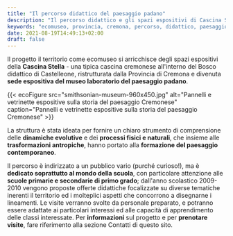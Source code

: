 ```yaml
---
title: "Il percorso didattico del paesaggio padano"
description: "Il percorso didattico e gli spazi espositivi di Cascina Stella, sede espositiva del museo laboratorio del paesaggio padano"
keywords: "ecomuseo, provincia, cremona, percorso, didattico, paesaggio, padano, cascina, stella, museo"
date: 2021-08-19T14:49:13+02:00
draft: false
---
```

Il progetto il territorio come ecomuseo si arricchisce degli spazi espositivi della **Cascina Stella** - una tipica cascina cremonese all'interno del Bosco didattico di Castelleone, ristrutturata dalla Provincia di Cremona e divenuta **sede espositiva del museo laboratorio del paesaggio padano**.

{{< ecoFigure src="smithsonian-museum-960x450.jpg" alt="Pannelli e vetrinette espositive sulla storia del paesaggio Cremonese" caption="Pannelli e vetrinette espositive sulla storia del paesaggio Cremonese" >}}

La struttura è stata ideata per fornire un chiaro strumento di comprensione delle **dinamiche evolutive** e dei **processi fisici e naturali**, che insieme alle **trasformazioni antropiche**, hanno portato alla **formazione del paesaggio contemporaneo**.

Il percorso è indirizzato a un pubblico vario (purché curioso!), ma è **dedicato soprattutto al mondo della scuola**, con particolare attenzione alle **scuole primarie e secondarie di primo grado**; dall'anno scolastico 2009-2010 vengono proposte offerte didattiche focalizzate su diverse tematiche inerenti il territorio ed i molteplici aspetti che concorrono a disegnarne i lineamenti.
Le visite verranno svolte da personale preparato, e potranno essere adattate ai particolari interessi ed alle capacità di apprendimento delle classi interessate.
Per **informazioni** sul progetto e per **prenotare visite**, fare riferimento alla sezione Contatti di questo sito.

